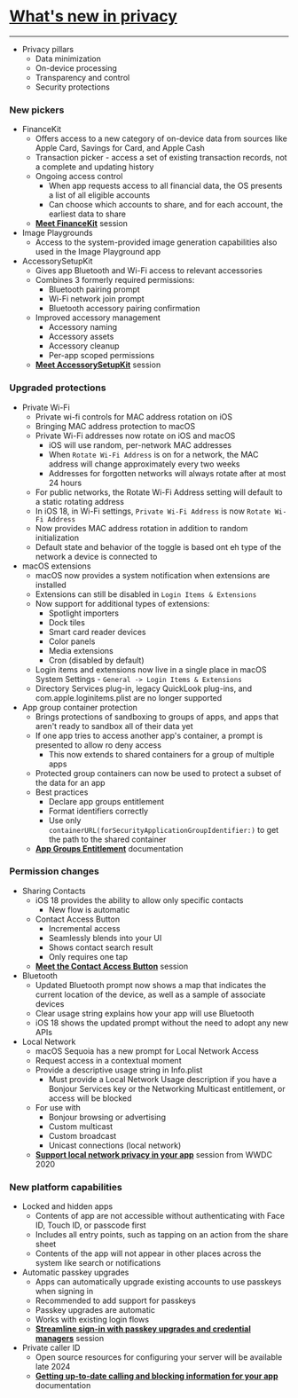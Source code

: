 # [**What's new in privacy**](https://developer.apple.com/videos/play/wwdc2024-10123)

---

* Privacy pillars
    * Data minimization
    * On-device processing
    * Transparency and control
    * Security protections

### **New pickers**

* FinanceKit
    * Offers access to a new category of on-device data from sources like Apple Card, Savings for Card, and Apple Cash
    * Transaction picker - access a set of existing transaction records, not a complete and updating history
    * Ongoing access control
        * When app requests access to all financial data, the OS presents a list of all eligible accounts
        * Can choose which accounts to share, and for each account, the earliest data to share
    * [**Meet FinanceKit**](https://developer.apple.com/videos/play/wwdc2024-2023) session
* Image Playgrounds
    * Access to the system-provided image generation capabilities also used in the Image Playground app
* AccessorySetupKit
    * Gives app Bluetooth and Wi-Fi access to relevant accessories
    * Combines 3 formerly required permissions:
        * Bluetooth pairing prompt
        * Wi-Fi network join prompt
        * Bluetooth accessory pairing confirmation
    * Improved accessory management
        * Accessory naming
        * Accessory assets
        * Accessory cleanup
        * Per-app scoped permissions
    * [**Meet AccessorySetupKit**](https://developer.apple.com/videos/play/wwdc2024-10203) session

### **Upgraded protections**

* Private Wi-Fi
    * Private wi-fi controls for MAC address rotation on iOS
    * Bringing MAC address protection to macOS
    * Private Wi-Fi addresses now rotate on iOS and macOS
        * iOS will use random, per-network MAC addresses
        * When `Rotate Wi-Fi Address` is on for a network, the MAC address will change approximately every two weeks
        * Addresses for forgotten networks will always rotate after at most 24 hours
    * For public networks, the Rotate Wi-Fi Address setting will default to a static rotating address
    * In iOS 18, in Wi-Fi settings, `Private Wi-Fi Address` is now `Rotate Wi-Fi Address`
    * Now provides MAC address rotation in addition to random initialization
    * Default state and behavior of the toggle is based ont eh type of the network a device is connected to
* macOS extensions
    * macOS now provides a system notification when extensions are installed
    * Extensions can still be disabled in `Login Items & Extensions`
    * Now support for additional types of extensions:
        * Spotlight importers
        * Dock tiles
        * Smart card reader devices
        * Color panels
        * Media extensions
        * Cron (disabled by default)
    * Login items and extensions now live in a single place in macOS System Settings - `General -> Login Items & Extensions`
    * Directory Services plug-in, legacy QuickLook plug-ins, and com.apple.loginitems.plist are no longer supported
* App group container protection
    * Brings protections of sandboxing to groups of apps, and apps that aren't ready to sandbox all of their data yet
    * If one app tries to access another app's container, a prompt is presented to allow ro deny access
        * This now extends to shared containers for a group of multiple apps
    * Protected group containers can now be used to protect a subset of the data for an app
    * Best practices
        * Declare app groups entitlement
        * Format identifiers correctly
        * Use only `containerURL(forSecurityApplicationGroupIdentifier:)` to get the path to the shared container
    * [**App Groups Entitlement**](https://developer.apple.com/documentation/bundleresources/entitlements/com_apple_security_application-groups) documentation

### **Permission changes**

* Sharing Contacts
    * iOS 18 provides the ability to allow only specific contacts
        * New flow is automatic
    * Contact Access Button
        * Incremental access
        * Seamlessly blends into your UI
        * Shows contact search result
        * Only requires one tap
    * [**Meet the Contact Access Button**](./Meet%20the%20Contact%20Access%20Button.md) session
* Bluetooth
    * Updated Bluetooth prompt now shows a map that indicates the current location of the device, as well as a sample of associate devices
    * Clear usage string explains how your app will use Bluetooth
    * iOS 18 shows the updated prompt without the need to adopt any new APIs
* Local Network
    * macOS Sequoia has a new prompt for Local Network Access
    * Request access in a contextual moment
    * Provide a descriptive usage string in Info.plist
        * Must provide a Local Network Usage description if you have a Bonjour Services key or the Networking Multicast entitlement, or access will be blocked
    * For use with
        * Bonjour browsing or advertising
        * Custom multicast
        * Custom broadcast
        * Unicast connections (local network)
    * [**Support local network privacy in your app**](https://developer.apple.com/videos/play/wwdc2020/10110/) session from WWDC 2020

### **New platform capabilities**

* Locked and hidden apps
    * Contents of app are not accessible without authenticating with Face ID, Touch ID, or passcode first
    * Includes all entry points, such as tapping on an action from the share sheet
    * Contents of the app will not appear in other places across the system like search or notifications
* Automatic passkey upgrades
    * Apps can automatically upgrade existing accounts to use passkeys when signing in
    * Recommended to add support for passkeys
    * Passkey upgrades are automatic
    * Works with existing login flows
    * [**Streamline sign-in with passkey upgrades and credential managers**](./) session
* Private caller ID
    * Open source resources for configuring your server will be available late 2024
    * [**Getting up-to-date calling and blocking information for your app**](https://developer.apple.com/documentation/sms_and_call_reporting/getting_up-to-date_calling_and_blocking_information_for_your_app) documentation

